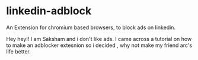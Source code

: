 # linkedin-adblock
An Extension for chromium based browsers, to block ads on linkedin.

Hey hey!!
I am Saksham and i don't like ads. I came across a tutorial on how to make an adblocker extesnion so i decided , why not make my friend arc's life better.
